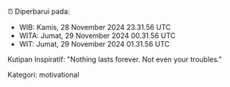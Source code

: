 ⏰ Diperbarui pada:
- WIB: Kamis, 28 November 2024 23.31.56 UTC
- WITA: Jumat, 29 November 2024 00.31.56 UTC
- WIT: Jumat, 29 November 2024 01.31.56 UTC

Kutipan Inspiratif:
"Nothing lasts forever. Not even your troubles."


Kategori: motivational

